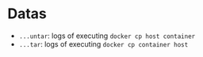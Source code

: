 # Datas

- `...untar`: logs of executing `docker cp host container`
- `...tar`: logs of executing `docker cp container host`